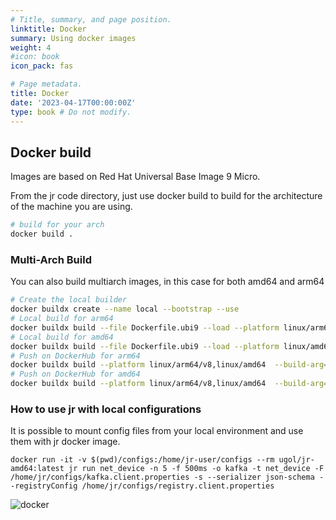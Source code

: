 ```yaml
---
# Title, summary, and page position.
linktitle: Docker
summary: Using docker images
weight: 4
#icon: book
icon_pack: fas

# Page metadata.
title: Docker
date: '2023-04-17T00:00:00Z'
type: book # Do not modify.
---
```


## Docker build

Images are based on Red Hat Universal Base Image 9 Micro.

From the jr code directory, just use docker build to build for the architecture of the machine you are using.
```bash
# build for your arch 
docker build .
```

### Multi-Arch Build

You can also build multiarch images, in this case for both amd64 and arm64

```bash
# Create the local builder 
docker buildx create --name local --bootstrap --use
# Local build for arm64
docker buildx build --file Dockerfile.ubi9 --load --platform linux/arm64/v8 -t ugol:jr-arm64 .
# Local build for amd64
docker buildx build --file Dockerfile.ubi9 --load --platform linux/amd64 -t ugol:jr-amd64 .
# Push on DockerHub for arm64
docker buildx build --platform linux/arm64/v8,linux/amd64  --build-arg=USER="$(whoami)" --build-arg="0.1.0"  --push -t ugol/jr-arm64:latest .
# Push on DockerHub for amd64
docker buildx build --platform linux/arm64/v8,linux/amd64  --build-arg=USER="$(whoami)" --build-arg="0.1.0"  --push -t ugol/jr-amd64:latest .
```

### How to use jr with local configurations

It is possible to mount config files from your local environment and use them with jr docker image.

```
docker run -it -v $(pwd)/configs:/home/jr-user/configs --rm ugol/jr-amd64:latest jr run net_device -n 5 -f 500ms -o kafka -t net_device -F /home/jr/configs/kafka.client.properties -s --serializer json-schema --registryConfig /home/jr/configs/registry.client.properties
```
![docker](https://user-images.githubusercontent.com/89472/230502463-cb6faaf8-fcf1-48c4-a571-031d46725cc1.gif)
